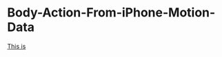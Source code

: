 # Body-Action-From-iPhone-Motion-Data
 
[This is](https://media.licdn.com/dms/image/D5622AQH-XNQ3xKFUiw/feedshare-shrink_800/0/1705608480551?e=1712188800&v=beta&t=KT2JRq97I7i_j-axumQd6pf1DrV3X7FHWHqSMQkt4Zc)
